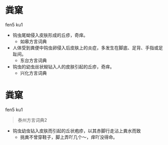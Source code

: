 # 粪窠
fen5 ku1
+ 钩虫尾蚴侵入皮肤形成的丘疹，奇痒。
  * 如皋方言词典
+ 人体受到粪便中钩虫卵侵入后皮肤上的炎症，多发生在脚底、足背、手指或足趾间。
  * 东台方言词典
+ 钩虫的幼虫丝状蚴钻入人的皮肤引起的丘疹，奇痒。
  * 兴化方言词典

# 粪窠
fen5 ku1
> 泰州方言词典2
- 钩虫幼虫钻入皮肤而引起的丘状疱疹，以其赤脚行走沾上粪水而致
  - 挑粪不曾穿鞋子，脚上弄吖几个～，痒吖没得命。
